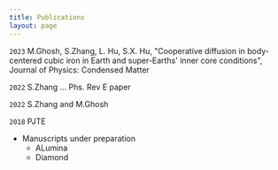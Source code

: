 ```yaml
---
title: Publications
layout: page
---
```


`2023`
M.Ghosh, S.Zhang, L. Hu, S.X. Hu, "Cooperative diffusion in body-centered cubic iron in Earth and super-Earths' inner core conditions", Journal of Physics: Condensed Matter
<!-- A list is also available [online](https://iopscience.iop.org/article/10.1088/1361-648X/acba71) -->

`2022`
S.Zhang ... Phs. Rev E paper

`2022`
S.Zhang and M.Ghosh

`2018`
PJTE


- Manuscripts under preparation
  - ALumina
  - Diamond
